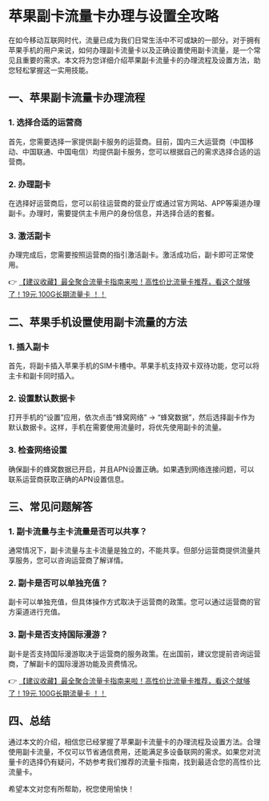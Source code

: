 # 苹果副卡流量卡办理与设置全攻略

在如今移动互联网时代，流量已成为我们日常生活中不可或缺的一部分。对于拥有苹果手机的用户来说，如何办理副卡流量卡以及正确设置使用副卡流量，是一个常见且重要的需求。本文将为您详细介绍苹果副卡流量卡的办理流程及设置方法，助您轻松掌握这一实用技能。

## 一、苹果副卡流量卡办理流程

### 1. 选择合适的运营商
首先，您需要选择一家提供副卡服务的运营商。目前，国内三大运营商（中国移动、中国联通、中国电信）均提供副卡服务，您可以根据自己的需求选择合适的运营商。

### 2. 办理副卡
在选择好运营商后，您可以前往运营商的营业厅或通过官方网站、APP等渠道办理副卡。办理时，需要提供主卡用户的身份信息，并选择合适的套餐。

### 3. 激活副卡
办理完成后，您需要按照运营商的指引激活副卡。激活成功后，副卡即可正常使用。

👉 [【建议收藏】最全聚合流量卡指南来啦！高性价比流量卡推荐，看这个就够了！19元 100G长期流量卡 ！！](https://bit.ly/Liuliangka)

## 二、苹果手机设置使用副卡流量的方法

### 1. 插入副卡
首先，将副卡插入苹果手机的SIM卡槽中。苹果手机支持双卡双待功能，您可以将主卡和副卡同时插入。

### 2. 设置默认数据卡
打开手机的“设置”应用，依次点击“蜂窝网络” -> “蜂窝数据”，然后选择副卡作为默认数据卡。这样，手机在需要使用流量时，将优先使用副卡的流量。

### 3. 检查网络设置
确保副卡的蜂窝数据已开启，并且APN设置正确。如果遇到网络连接问题，可以联系运营商获取正确的APN设置信息。

## 三、常见问题解答

### 1. 副卡流量与主卡流量是否可以共享？
通常情况下，副卡流量与主卡流量是独立的，不能共享。但部分运营商提供流量共享服务，您可以咨询运营商了解详情。

### 2. 副卡是否可以单独充值？
副卡可以单独充值，但具体操作方式取决于运营商的政策。您可以通过运营商的官方渠道进行充值。

### 3. 副卡是否支持国际漫游？
副卡是否支持国际漫游取决于运营商的服务政策。在出国前，建议您提前咨询运营商，了解副卡的国际漫游功能及资费情况。

👉 [【建议收藏】最全聚合流量卡指南来啦！高性价比流量卡推荐，看这个就够了！19元 100G长期流量卡 ！！](https://bit.ly/Liuliangka)

## 四、总结

通过本文的介绍，相信您已经掌握了苹果副卡流量卡的办理流程及设置方法。合理使用副卡流量，不仅可以节省通信费用，还能满足多设备联网的需求。如果您对流量卡的选择仍有疑问，不妨参考我们推荐的流量卡指南，找到最适合您的高性价比流量卡。

希望本文对您有所帮助，祝您使用愉快！